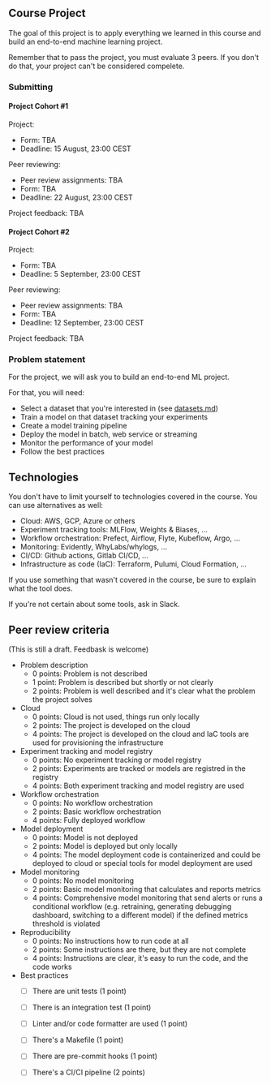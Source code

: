 ## Course Project

The goal of this project is to apply everything we learned
in this course and build an end-to-end machine learning project.

Remember that to pass the project, you must evaluate 3 peers. If you don't do that, your project can't be considered compelete.  


### Submitting 

#### Project Cohort #1

Project:

* Form: TBA
* Deadline: 15 August, 23:00 CEST

Peer reviewing:

* Peer review assignments: TBA
* Form: TBA
* Deadline: 22 August, 23:00 CEST

Project feedback: TBA


#### Project Cohort #2

Project:

* Form: TBA
* Deadline: 5 September, 23:00 CEST

Peer reviewing:

* Peer review assignments: TBA
* Form: TBA
* Deadline: 12 September, 23:00 CEST

Project feedback: TBA


### Problem statement

For the project, we will ask you to build an end-to-end ML project. 

For that, you will need:

* Select a dataset that you're interested in (see [datasets.md](https://github.com/DataTalksClub/data-engineering-zoomcamp/blob/main/week_7_project/datasets.md))
* Train a model on that dataset tracking your experiments
* Create a model training pipeline
* Deploy the model in batch, web service or streaming
* Monitor the performance of your model
* Follow the best practices 


## Technologies 

You don't have to limit yourself to technologies covered in the course. You can use alternatives as well:

* Cloud: AWS, GCP, Azure or others
* Experiment tracking tools: MLFlow, Weights & Biases, ... 
* Workflow orchestration: Prefect, Airflow, Flyte, Kubeflow, Argo, ...
* Monitoring: Evidently, WhyLabs/whylogs, ...
* CI/CD: Github actions, Gitlab CI/CD, ...
* Infrastructure as code (IaC): Terraform, Pulumi, Cloud Formation, ...

If you use something that wasn't covered in the course, 
be sure to explain what the tool does.

If you're not certain about some tools, ask in Slack.


## Peer review criteria

(This is still a draft. Feedbask is welcome)

* Problem description
    * 0 points: Problem is not described
    * 1 point: Problem is described but shortly or not clearly 
    * 2 points: Problem is well described and it's clear what the problem the project solves
* Cloud
    * 0 points: Cloud is not used, things run only locally
    * 2 points: The project is developed on the cloud
    * 4 points: The project is developed on the cloud and IaC tools are used for provisioning the infrastructure
* Experiment tracking and model registry
    * 0 points: No experiment tracking or model registry
    * 2 points: Experiments are tracked or models are registred in the registry
    * 4 points: Both experiment tracking and model registry are used
* Workflow orchestration
    * 0 points: No workflow orchestration
    * 2 points: Basic workflow orchestration
    * 4 points: Fully deployed workflow 
* Model deployment
    * 0 points: Model is not deployed
    * 2 points: Model is deployed but only locally
    * 4 points: The model deployment code is containerized and could be deployed to cloud or special tools for model deployment are used
* Model monitoring
    * 0 points: No model monitoring
    * 2 points: Basic model monitoring that calculates and reports metrics
    * 4 points: Comprehensive model monitoring that send alerts or runs a conditional workflow (e.g. retraining, generating debugging dashboard, switching to a different model) if the defined metrics threshold is violated
* Reproducibility
    * 0 points: No instructions how to run code at all
    * 2 points: Some instructions are there, but they are not complete
    * 4 points: Instructions are clear, it's easy to run the code, and the code works
* Best practices
    * [ ] There are unit tests (1 point)
    * [ ] There is an integration test (1 point)
    * [ ] Linter and/or code formatter are used (1 point)
    * [ ] There's a Makefile (1 point)
    * [ ] There are pre-commit hooks (1 point)
    * [ ] There's a CI/CI pipeline (2 points)



